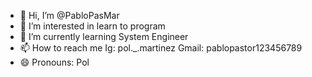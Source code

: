 - 👋 Hi, I’m @PabloPasMar
- 👀 I’m interested in learn to program
- 🌱 I’m currently learning System Engineer
- 📫 How to reach me Ig: pol._.martinez Gmail: pablopastor123456789
- 😄 Pronouns: Pol

